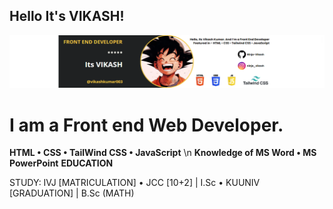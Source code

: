 ## Hello It's VIKASH!
![Banner](https://github.com/Ninja-Vikash/Assets/blob/main/Profile/linkedIn%20New%20Banner.png)
# I am a Front end Web Developer.
**HTML • CSS • TailWind CSS • JavaScript** \n
**Knowledge of MS Word • MS PowerPoint**
**EDUCATION**
<p>
STUDY: IVJ [MATRICULATION] • JCC [10+2] | I.Sc • KUUNIV [GRADUATION] | B.Sc (MATH)
</p>
